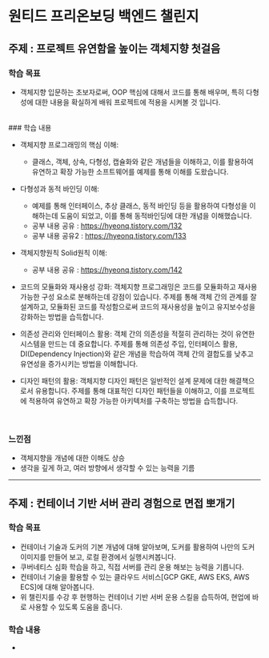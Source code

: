 # 원티드 프리온보딩 백엔드 챌린지

## 주제 : 프로젝트 유연함을 높이는 객체지향 첫걸음
### 학습 목표
- 객체지향 입문하는 초보자로써, OOP 핵심에 대해서 코드를 통해 배우며, 특히 다형성에 대한 내용을 확실하게 배워 프로젝트에 적용을 시켜볼 것 입니다. 
<br>
### 학습 내용

- 객체지향 프로그래밍의 핵심 이해:
  - 클래스, 객체, 상속, 다형성, 캡슐화와 같은 개념들을 이해하고, 이를 활용하여 유연하고 확장 가능한 소프트웨어를 예제를 통해 이해를 도왔습니다.
  
- 다형성과 동적 바인딩 이해:
  - 예제를 통해 인터페이스, 추상 클래스, 동적 바인딩 등을 활용하여 다형성을 이해하는데 도움이 되었고, 이를 통해 동적바인딩에 대한 개념을 이해했습니다.   
  - 공부 내용 공유 : https://hyeonq.tistory.com/132
  - 공부 내용 공유2 : https://hyeonq.tistory.com/133
 
- 객체지향원칙 Solid원칙 이해:
  - 공부 내용 공유 : https://hyeonq.tistory.com/142

  
- 코드의 모듈화와 재사용성 강화:
객체지향 프로그래밍은 코드를 모듈화하고 재사용 가능한 구성 요소로 분해하는데 강점이 있습니다. 주제를 통해 객체 간의 관계를 잘 설계하고, 모듈화된 코드를 작성함으로써 코드의 재사용성을 높이고 유지보수성을 강화하는 방법을 습득합니다.

- 의존성 관리와 인터페이스 활용:
객체 간의 의존성을 적절히 관리하는 것이 유연한 시스템을 만드는 데 중요합니다. 주제를 통해 의존성 주입, 인터페이스 활용, DI(Dependency Injection)와 같은 개념을 학습하여 객체 간의 결합도를 낮추고 유연성을 증가시키는 방법을 이해합니다.

- 디자인 패턴의 활용:
객체지향 디자인 패턴은 일반적인 설계 문제에 대한 해결책으로서 유용합니다. 주제를 통해 대표적인 디자인 패턴들을 이해하고, 이를 프로젝트에 적용하여 유연하고 확장 가능한 아키텍처를 구축하는 방법을 습득합니다.

<br>

### 느낀점
- 객체지향을 개념에 대한 이해도 상승
- 생각을 깊게 하고, 여러 방향에서 생각할 수 있는 능력을 기름

<hr>

## 주제 : 컨테이너 기반 서버 관리 경험으로 면접 뽀개기
### 학습 목표 
- 컨테이너 기술과 도커의 기본 개념에 대해 알아보며, 도커를 활용하여 나만의 도커 이미지를 만들어 보고, 로컬 환경에서 실행시켜봅니다.
- 쿠버네티스 심화 학습을 하고, 직접 서버를 관리 운용 해보는 능력을 기릅니다.
- 컨테이너 기술을 활용할 수 있는 클라우드 서비스[GCP GKE, AWS EKS, AWS ECS]에 대해 알아봅니다.
- 위 챌린지를 수강 후 현행하는 컨테이너 기반 서버 운용 스킬을 습득하여, 현업에 바로 사용할 수 있도록 도움을 줍니다.

### 학습 내용
- 


